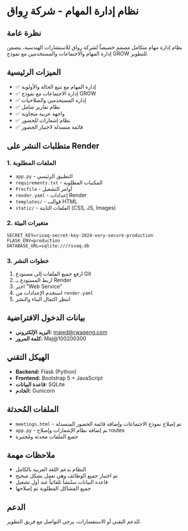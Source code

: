 # نظام إدارة المهام - شركة رِواق

## نظرة عامة
نظام إدارة مهام متكامل مصمم خصيصاً لشركة رِواق للاستشارات الهندسية، يتضمن إدارة المهام والاجتماعات والمستخدمين مع نموذج GROW للتطوير.

## الميزات الرئيسية
- ✅ إدارة المهام مع تتبع الحالة والأولوية
- ✅ إدارة الاجتماعات مع نموذج GROW
- ✅ إدارة المستخدمين والصلاحيات
- ✅ نظام تقارير شامل
- ✅ واجهة عربية متجاوبة
- ✅ نظام إشعارات للحضور
- ✅ قائمة منسدلة لاختيار الحضور

## متطلبات النشر على Render

### 1. الملفات المطلوبة
- `app.py` - التطبيق الرئيسي
- `requirements.txt` - المكتبات المطلوبة
- `Procfile` - أوامر التشغيل
- `render.yaml` - إعدادات Render
- `templates/` - قوالب HTML
- `static/` - الملفات الثابتة (CSS, JS, Images)

### 2. متغيرات البيئة
```
SECRET_KEY=rivaq-secret-key-2024-very-secure-production
FLASK_ENV=production
DATABASE_URL=sqlite:///rivaq.db
```

### 3. خطوات النشر
1. ارفع جميع الملفات إلى مستودع Git
2. اربط المستودع بـ Render
3. اختر "Web Service"
4. استخدم الإعدادات من `render.yaml`
5. انتظر اكتمال البناء والنشر

## بيانات الدخول الافتراضية
- **البريد الإلكتروني:** majed@rwaqeng.com
- **كلمة المرور:** Maj@100200300

## الهيكل التقني
- **Backend:** Flask (Python)
- **Frontend:** Bootstrap 5 + JavaScript
- **قاعدة البيانات:** SQLite
- **الخادم:** Gunicorn

## الملفات المُحدثة
- `meetings.html` - تم إصلاح نموذج الاجتماعات وإضافة قائمة الحضور المنسدلة
- `app.py` - تم إضافة نظام الإشعارات وإصلاح routes
- جميع الملفات محدثة ومُختبرة

## ملاحظات مهمة
- النظام يدعم اللغة العربية بالكامل
- تم اختبار جميع الوظائف وهي تعمل بشكل صحيح
- قاعدة البيانات ستُنشأ تلقائياً عند أول تشغيل
- جميع المشاكل المطلوبة تم إصلاحها

## الدعم
للدعم التقني أو الاستفسارات، يرجى التواصل مع فريق التطوير.

